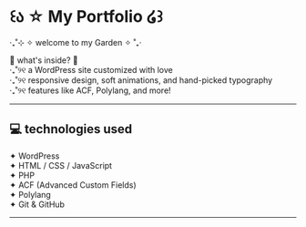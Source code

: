 # ꒰ა ☆ My Portfolio ໒꒱

‧₊˚⊹ ✧ welcome to my Garden ✧ ˚₊‧  

🌸 what's inside? 🌸  
‧₊˚୨୧ a WordPress site customized with love  
‧₊˚୨୧ responsive design, soft animations, and hand-picked typography  
‧₊˚୨୧ features like ACF, Polylang, and more!

---

## 💻 technologies used

✦ WordPress  
✦ HTML / CSS / JavaScript  
✦ PHP  
✦ ACF (Advanced Custom Fields)  
✦ Polylang  
✦ Git & GitHub

---
